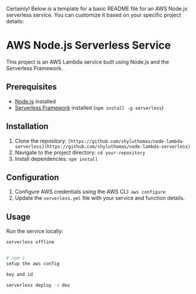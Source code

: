 Certainly! Below is a template for a basic README file for an AWS Node.js serverless service. You can customize it based on your specific project details:



# AWS Node.js Serverless Service

This project is an AWS Lambda service built using Node.js and the Serverless Framework.



## Prerequisites

- [Node.js](https://nodejs.org/) installed
- [Serverless Framework](https://www.serverless.com/) installed (`npm install -g serverless`)

## Installation

1. Clone the repository: `[https://github.com/shyluthomas/node-lambda-serverless](https://github.com/shyluthomas/node-lambda-serverless)`
2. Navigate to the project directory: `cd your-repository`
3. Install dependencies: `npm install`

## Configuration

1. Configure AWS credentials using the AWS CLI: `aws configure`
2. Update the `serverless.yml` file with your service and function details.

## Usage

Run the service locally:

```bash
serverless offline


# npm i
setup the aws config

key and id

serverless deploy -s dev
